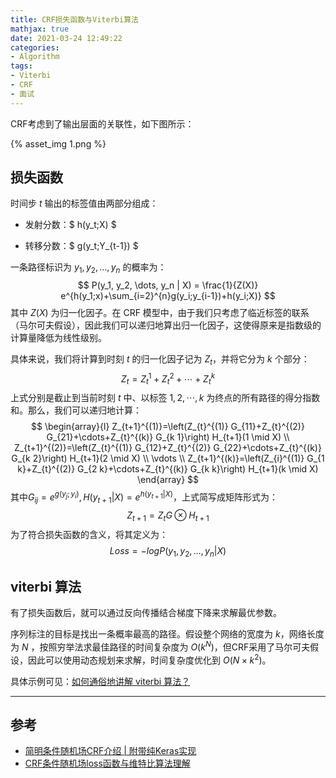 ```yaml
---
title: CRF损失函数与Viterbi算法
mathjax: true
date: 2021-03-24 12:49:22
categories:
- Algorithm
tags:
- Viterbi
- CRF
- 面试
---
```


CRF考虑到了输出层面的关联性，如下图所示：

<!--more-->

{% asset_img 1.png %}

## 损失函数

时间步 $t$ 输出的标签值由两部分组成：

- 发射分数：$ h(y_t;X) $
<!-- - 转移分数：$ g(y_t;y_{t-1}) $ -->
- 转移分数：$ g(y_t;Y_\{t-1\}) $

一条路径标识为 $y_1, y_2, \dots , y_n$ 的概率为：
$$
P(y_1, y_2, \dots, y_n | X) = \frac{1}{Z(X)} e^{h(y_1;x)+\sum_{i=2}^{n}g(y_i;y_{i-1})+h(y_i;X)}
$$
其中 $Z(X)$ 为归一化因子。在 CRF 模型中，由于我们只考虑了临近标签的联系（马尔可夫假设），因此我们可以递归地算出归一化因子，这使得原来是指数级的计算量降低为线性级别。

具体来说，我们将计算到时刻 $t$ 的归一化因子记为 $Z_t$，并将它分为 $k$ 个部分：
$$
Z_t = Z_t^1 + Z_t^2 + \cdots + Z_t^k
$$
上式分别是截止到当前时刻 $t$ 中、以标签 $1,2,\cdots, k$ 为终点的所有路径的得分指数和。那么，我们可以递归地计算：
$$
\begin{array}{l}
Z_{t+1}^{(1)}=\left(Z_{t}^{(1)} G_{11}+Z_{t}^{(2)} G_{21}+\cdots+Z_{t}^{(k)} G_{k 1}\right) H_{t+1}(1 \mid X) \\
Z_{t+1}^{(2)}=\left(Z_{t}^{(1)} G_{12}+Z_{t}^{(2)} G_{22}+\cdots+Z_{t}^{(k)} G_{k 2}\right) H_{t+1}(2 \mid X) \\
\vdots \\
Z_{t+1}^{(k)}=\left(Z_{i}^{(1)} G_{1 k}+Z_{t}^{(2)} G_{2 k}+\cdots+Z_{t}^{(k)} G_{k k}\right) H_{t+1}(k \mid X)
\end{array}
$$
其中$G_{ij} = e^{g(y_j;y_i)}, H(y_{t+1}|X)=e^{h(y_{t+1}|X)}$，上式简写成矩阵形式为：
$$
Z_{t+1} = Z_tG \otimes H_{t+1}
$$
为了符合损失函数的含义，将其定义为：
$$
Loss = -logP(y_1, y_2, \dots, y_n | X)
$$

## viterbi 算法

有了损失函数后，就可以通过反向传播结合梯度下降来求解最优参数。

序列标注的目标是找出一条概率最高的路径。假设整个网络的宽度为 $k$，网络长度为 $N$ ，按照穷举法求最佳路径的时间复杂度为 $O(k^N)$，但CRF采用了马尔可夫假设，因此可以使用动态规划来求解，时间复杂度优化到 $O(N \times k^2)$。

具体示例可见：[如何通俗地讲解 viterbi 算法？](https://www.zhihu.com/question/20136144)

___

## 参考

- [简明条件随机场CRF介绍 | 附带纯Keras实现](https://www.jiqizhixin.com/articles/2018-05-23-3)
- [CRF条件随机场loss函数与维特比算法理解](https://blog.csdn.net/qq_16949707/article/details/107812643)

